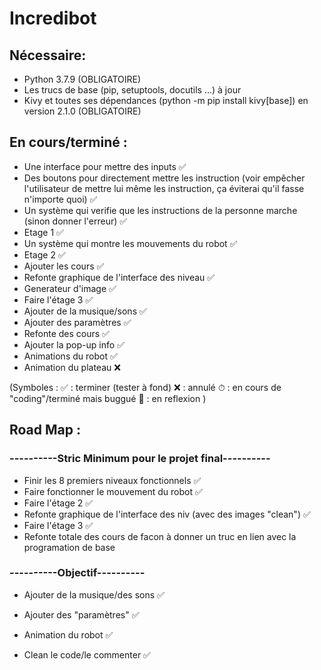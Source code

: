 # Incredibot

## Nécessaire:
* Python 3.7.9 (OBLIGATOIRE)
* Les trucs de base (pip, setuptools, docutils ...) à jour
* Kivy et toutes ses dépendances (python -m pip install kivy[base]) en version 2.1.0 (OBLIGATOIRE)

## En cours/terminé :

* Une interface pour mettre des inputs ✅
* Des boutons pour directement mettre les instruction (voir empêcher l'utilisateur de mettre lui même les instruction, ça éviterai qu'il fasse n'importe quoi) ✅
* Un système qui verifie que les instructions de la personne marche (sinon donner l'erreur) ✅
* Etage 1 ✅
* Un système qui montre les mouvements du robot ✅
* Etage 2 ✅
* Ajouter les cours ✅
* Refonte graphique de l'interface des niveau ✅
* Generateur d'image ✅
* Faire l'étage 3 ✅
* Ajouter de la musique/sons ✅
* Ajouter des paramètres ✅
* Refonte des cours ✅
* Ajouter la pop-up info ✅
* Animations du robot ✅
* Animation du plateau ❌

(Symboles : ✅ : terminer (tester à fond) ❌ : annulé ⏱ : en cours de "coding"/terminé mais buggué 🧠 : en reflexion )

## Road Map  :

### ----------Stric Minimum pour le projet final----------
* Finir les 8 premiers niveaux fonctionnels ✅
* Faire fonctionner le mouvement du robot ✅
* Faire l'étage 2 ✅
* Refonte graphique de l'interface des niv (avec des images "clean") ✅
* Faire l'étage 3 ✅
* Refonte totale des cours de facon à donner un truc en lien avec la programation de base
### ----------Objectif----------
* Ajouter de la musique/des sons ✅
* Ajouter des "paramètres" ✅
* Animation du robot ✅

* Clean le code/le commenter ✅
